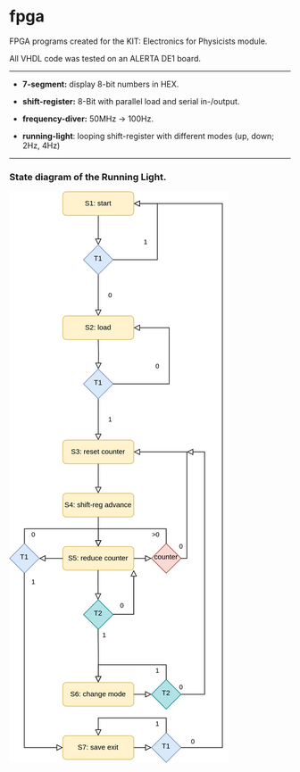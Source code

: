 # fpga

FPGA programs created for the KIT: Electronics for Physicists module.


All VHDL code was tested on an ALERTA DE1 board. 

---

- **7-segment:** display 8-bit numbers in HEX.

- **shift-register:** 8-Bit with parallel load and serial in-/output.

- **frequency-diver:** 50MHz -> 100Hz.

- **running-light**: looping shift-register with different modes (up, down; 2Hz, 4Hz)

---

### State diagram of the Running Light.

![running-light](./running-light/diagram.jpg)



